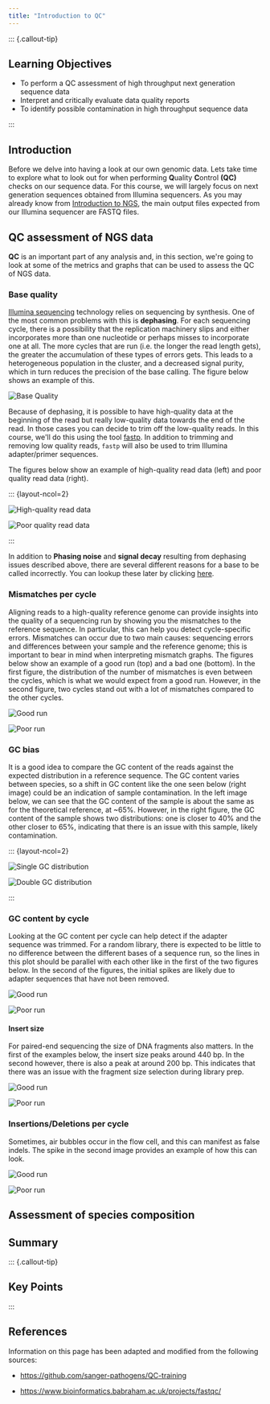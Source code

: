 ```yaml
---
title: "Introduction to QC"
---
```


::: {.callout-tip}
## Learning Objectives

- To perform a QC assessment of high throughput next generation sequence data
- Interpret and critically evaluate data quality reports
- To identify possible contamination in high throughput sequence data

:::

## Introduction

Before we delve into having a look at our own genomic data. Lets take time to explore what to look out for when performing **Q**uality **C**ontrol **(QC)** checks on our sequence data. 
For this course, we will largely focus on next generation sequences obtained from Illumina sequencers. 
As you may already know from [Introduction to NGS](01-intro_ngs.md), the main output files expected from our Illumina sequencer are FASTQ files.

## QC assessment of NGS data

**QC** is an important part of any analysis and, in this section, we're going to look at some of the metrics and graphs that can be used to assess the QC of NGS data. 

### Base quality

[Illumina sequencing](https://en.wikipedia.org/wiki/Illumina_dye_sequencing) technology relies on sequencing by synthesis. One of the most common problems with this is __dephasing__. For each sequencing cycle, there is a possibility that the replication machinery slips and either incorporates more than one nucleotide or perhaps misses to incorporate one at all. The more cycles that are run (i.e. the longer the read length gets), the greater the accumulation of these types of errors gets. This leads to a heterogeneous population in the cluster, and a decreased signal purity, which in turn reduces the precision of the base calling. The figure below shows an example of this.

![Base Quality](images/base_qual.png)

Because of dephasing, it is possible to have high-quality data at the beginning of the read but really low-quality data towards the end of the read. In those cases you can decide to trim off the low-quality reads. In this course, we'll do this using the tool [fastp](https://www.ncbi.nlm.nih.gov/pubmed/30423086/). In addition to trimming and removing low quality reads, `fastp` will also be used to trim Illumina adapter/primer sequences.

The figures below show an example of high-quality read data (left) and poor quality read data (right).

::: {layout-ncol=2}

![High-quality read data](images/base_qual_pass.png)

![Poor quality read data](images/base_qual_fail.png)

:::

In addition to __Phasing noise__ and __signal decay__ resulting from dephasing issues described above, there are several different reasons for a base to be called incorrectly. You can lookup these later by clicking [here](https://doi.org/10.1093/bib/bbq077).


### Mismatches per cycle

Aligning reads to a high-quality reference genome can provide insights into the quality of a sequencing run by showing you the mismatches to the reference sequence. In particular, this can help you detect cycle-specific errors. Mismatches can occur due to two main causes: sequencing errors and differences between your sample and the reference genome; this is important to bear in mind when interpreting mismatch graphs. The figures below show an example of a good run (top) and a bad one (bottom). In the first figure, the distribution of the number of mismatches is even between the cycles, which is what we would expect from a good run. However, in the second figure, two cycles stand out with a lot of mismatches compared to the other cycles.

![Good run](images/mismatch_per_cycle_pass.png)

![Poor run](images/mismatch_per_cycle_fail.png)


### GC bias
It is a good idea to compare the GC content of the reads against the expected distribution in a reference sequence. The GC content varies between species, so a shift in GC content like the one seen below (right image) could be an indication of sample contamination. In the left image below, we can see that the GC content of the sample is about the same as for the theoretical reference, at ~65%. However, in the right figure, the GC content of the sample shows two distributions: one is closer to 40% and the other closer to 65%, indicating that there is an issue with this sample, likely contamination. 


::: {layout-ncol=2}

![Single GC distribution](images/gc_pass.png)

![Double GC distribution](images/gc_fail.png)

:::

### GC content by cycle
Looking at the GC content per cycle can help detect if the adapter sequence was trimmed. For a random library, there is expected to be little to no difference between the different bases of a sequence run, so the lines in this plot should be parallel with each other like in the first of the two figures below. In the second of the figures, the initial spikes are likely due to adapter sequences that have not been removed. 

![Good run](images/acgt_per_cycle_pass.png)

![Poor run](images/acgt_per_cycle_fail.png)


#### Insert size
For paired-end sequencing the size of DNA fragments also matters. In the first of the examples below, the insert size peaks around 440 bp. In the second however, there is also a peak at around 200 bp. This indicates that there was an issue with the fragment size selection during library prep.

![Good run](images/insert_size_pass.png)

![Poor run](images/insert_size_fail.png)


### Insertions/Deletions per cycle
Sometimes, air bubbles occur in the flow cell, and this can manifest as false indels. The spike in the second image provides an example of how this can look.

![Good run](images/indels-per-cycle.pass.png)

![Poor run](images/indels-per-cycle.fail.png)


## Assessment of species composition

## Summary

::: {.callout-tip}
## Key Points

:::

## References
Information on this page has been adapted and modified from the following sources:

- https://github.com/sanger-pathogens/QC-training

- https://www.bioinformatics.babraham.ac.uk/projects/fastqc/